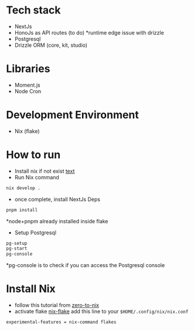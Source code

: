 # Tech stack

- NextJs
- HonoJs as API routes (to do) \*runtime edge issue with drizzle
- Postgresql
- Drizzle ORM (core, kit, studio)

# Libraries

- Moment.js
- Node Cron

# Development Environment

- Nix (flake)

# How to run

- Install nix if not exist [text](#install-nix)
- Run Nix command

```bash
nix develop .
```

- once complete, install NextJs Deps

```bash
pnpm install
```

\*node+pnpm already installed inside flake

- Setup Postgresql

```bash
pg-setup
pg-start
pg-console
```

\*pg-console is to check if you can access the Postgresql console

# Install Nix

- follow this tutorial from [zero-to-nix](https://zero-to-nix.com/start/install)
- activate flake [nix-flake](https://nixos.wiki/wiki/Flakes)
  add this line to your `$HOME/.config/nix/nix.conf`

```
experimental-features = nix-command flakes
```
